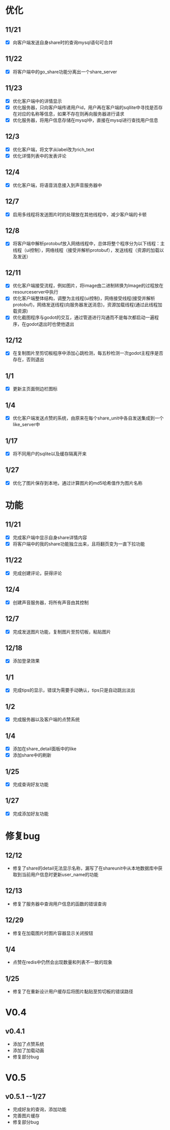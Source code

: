 # 优化

## 11/21

- [x] 向客户端发送自身share时的查询mysql语句可合并

## 11/22

- [x] 将客户端中的go_share功能分离出一个share_server

## 11/23

- [x] 优化客户端中的详情显示
- [x] 优化服务器，只向客户端传递用户id，用户再在客户端的sqllite中寻找是否存在对应的名称等信息，如果不存在则再向服务器进行请求
- [x] 优化服务器，将用户信息存储在mysql中，直接在mysql进行查找用户信息

## 12/3

- [x] 优化客户端，将文字从label改为rich_text
- [x] 优化详情列表中的发表评论

## 12/4

- [x] 优化客户端，将语音消息接入到声音服务器中

## 12/7

- [x] 启用多线程将发送图片时的处理放在其他线程中，减少客户端的卡顿

## 12/8

- [x] 将客户端中解析protobuf放入网络线程中，总体将整个程序分为以下线程：主线程（ui控制），网络线程（接受并解析protobuf），发送线程（资源的加载以及发送）

## 12/11

- [x] 优化客户端接受流程，例如图片，将image由二进制转换为Image的过程放在resourceserver中执行
- [x] 优化客户端整体结构，调整为主线程(ui控制)，网络接受线程(接受并解析protobuf)，网络发送线程(向服务器发送消息)，资源加载线程(通过此线程加载资源)
- [x] 优化截图程序与godot的交互，通过管道进行沟通而不是每次都启动一遍程序，在godot退出时也使他退出

## 12/12

- [x] 在复制图片至剪切板程序中添加心跳检测，每五秒检测一次godot主程序是否存在，否则退出

## 1/1

- [x] 更新主页面侧边栏图标

## 1/4

- [x] 优化客户端发送点赞的系统，由原来在每个share_unit中各自发送集成到一个like_server中

## 1/17

- [x] 将不同用户的sqlite以及缓存隔离开来

## 1/27

- [x] 优化了图片保存到本地，通过计算图片的md5哈希值作为图片名称

# 功能

## 11/21

- [x] 完成客户端中显示自身share详情内容
- [x] 将客户端中的我的share功能独立出来，且将翻页变为一直下拉功能

## 11/22

- [x] 完成创建评论，获得评论

## 12/4

- [x] 创建声音服务器，将所有声音由其控制

## 12/7

- [x] 完成发送图片功能，复制图片至剪切板，粘贴图片

## 12/18

- [x] 添加登录效果

## 1/1

- [x] 完成tips的显示，错误为需要手动确认，tips只是自动跳出淡出

## 1/2

- [x] 完成服务器以及客户端的点赞系统

## 1/4

- [x] 添加在share_detail面板中的like
- [x] 添加share中的刷新

## 1/25

- [x] 完成查询好友功能

## 1/27

- [x] 完成添加好友功能

# 修复bug

## 12/12

* 修复了share的detail无法显示名称，漏写了在shareunit中从本地数据库中获取到当前用户信息时更新user_name的功能

## 12/13

* 修复了服务器中查询用户信息的函数的错误查询

## 12/29

* 修复在加载图片时图片容器显示关闭按钮

## 1/4

* 点赞在redis中仍然会出现数量和列表不一致的现象

## 1/25

* 修复了在重新设计用户缓存后将图片黏贴至剪切板的错误路径

# V0.4

## v0.4.1

* 添加了点赞系统
* 添加了加载动画
* 修复部分bug

# V0.5

## v0.5.1	--1/27

* 完成好友的查询，添加功能
* 完善图片缓存
* 修复部分bug
